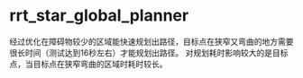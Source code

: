 # rrt_star_global_planner

经过优化在障碍物较少的区域能快速规划出路径，目标点在狭窄又弯曲的地方需要很长时间（测试达到16秒左右）才能规划出路径。
对规划耗时影响较大的是目标点，当目标点在狭窄弯曲的区域时耗时较长。
